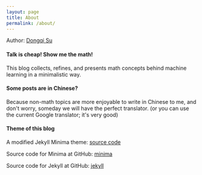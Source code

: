 ```yaml
---
layout: page
title: About
permalink: /about/
---
```

Author: [Dongqi Su](http://sudongqi.com/#/)

#### __Talk is cheap! Show me the math!__
This blog collects, refines, and presents math concepts behind machine learning in a minimalistic way.

#### __Some posts are in Chinese?__
Because non-math topics are more enjoyable to write in Chinese to me, 
and don't worry, someday we will have the perfect translator. 
(or you can use the current Google translator; it's very good)

#### __Theme of this blog__
A modified Jekyll Minima theme:
[source code](https://github.com/sudongqi/sudongqi.github.io) 

Source code for Minima at GitHub:
[minima](https://github.com/jekyll/minima)

Source code for Jekyll at GitHub:
[jekyll](https://github.com/jekyll/jekyll)

